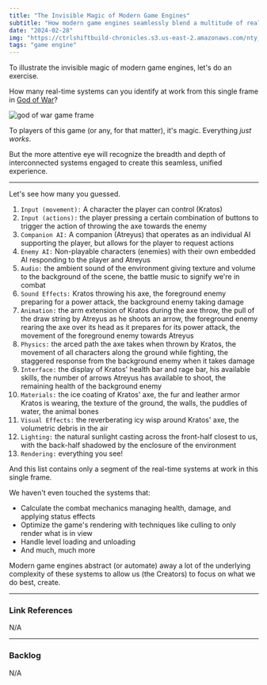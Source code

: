 ```yaml
---
title: "The Invisible Magic of Modern Game Engines"
subtitle: "How modern game engines seamlessly blend a multitude of real-time systems to make games indistinguishable from magic."
date: "2024-02-28"
img: "https://ctrlshiftbuild-chronicles.s3.us-east-2.amazonaws.com/nty_studio_god_of_war_game_frame.jpg"
tags: "game engine"
---
```


To illustrate the invisible magic of modern game engines, let's do an exercise.

How many real-time systems can you identify at work from this single frame in [God of War](https://www.youtube.com/watch?v=K0u_kAWLJOA)?

![god of war game frame](/images/nty_studio_god_of_war_game_frame.jpg)

To players of this game (or any, for that matter), it's magic. Everything *just works*. 

But the more attentive eye will recognize the breadth and depth of interconnected systems engaged to create this seamless, unified experience.

---

Let's see how many you guessed.
1. `Input (movement):` A character the player can control (Kratos)
2. `Input (actions):` the player pressing a certain combination of buttons to trigger the action of throwing the axe towards the enemy
3. `Companion AI:` A companion (Atreyus) that operates as an individual AI supporting the player, but allows for the player to request actions
4. `Enemy AI:` Non-playable characters (enemies) with their own embedded AI responding to the player and Atreyus
5. `Audio:` the ambient sound of the environment giving texture and volume to the background of the scene, the battle music to signify we're in combat
6. `Sound Effects:` Kratos throwing his axe, the foreground enemy preparing for a power attack, the background enemy taking damage
7. `Animation:` the arm extension of Kratos during the axe throw, the pull of the draw string by Atreyus as he shoots an arrow, the foreground enemy rearing the axe over its head as it prepares for its power attack, the movement of the foreground enemy towards Atreyus
8. `Physics:` the arced path the axe takes when thrown by Kratos, the movement of all characters along the ground while fighting, the staggered response from the background enemy when it takes damage
9. `Interface:` the display of Kratos' health bar and rage bar, his available skills, the number of arrows Atreyus has available to shoot, the remaining health of the background enemy
10. `Materials:` the ice coating of Kratos' axe, the fur and leather armor Kratos is wearing, the texture of the ground, the walls, the puddles of water, the animal bones
11. `Visual Effects:`  the reverberating icy wisp around Kratos' axe, the volumetric debris in the air
12. `Lighting:` the natural sunlight casting across the front-half closest to us, with the back-half shadowed by the enclosure of the environment
13. `Rendering:` everything you see!

And this list contains only a segment of the real-time systems at work in this single frame. 

We haven't even touched the systems that:
- Calculate the combat mechanics managing health, damage, and applying status effects
- Optimize the game's rendering with techniques like culling to only render what is in view
- Handle level loading and unloading
- And much, much more

Modern game engines abstract (or automate) away a lot of the underlying complexity of these systems to allow us (the Creators) to focus on what we do best, create.

---

### Link References
N/A

---

### Backlog
N/A